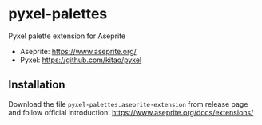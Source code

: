 # pyxel-palettes

Pyxel palette extension for Aseprite

* Aseprite: https://www.aseprite.org/
* Pyxel: https://github.com/kitao/pyxel

## Installation

Download the file `pyxel-palettes.aseprite-extension` from release page
and follow official introduction: https://www.aseprite.org/docs/extensions/
